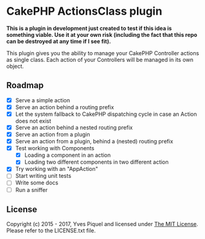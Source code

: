 # CakePHP ActionsClass plugin

**This is a plugin in development just created to test if this idea is something viable. Use it at your own risk (including the fact that this repo can be destroyed at any time if I see fit).** 

This plugin gives you the ability to manage your CakePHP Controller actions as single class. Each action of your Controllers will be managed in its own object.

## Roadmap

- [x] Serve a simple action  
- [x] Serve an action behind a routing prefix  
- [x] Let the system fallback to CakePHP dispatching cycle in case an Action does not exist  
- [x] Serve an action behind a nested routing prefix  
- [x] Serve an action from a plugin
- [x] Serve an action from a plugin, behind a (nested) routing prefix    
- [x] Test working with Components
    - [x] Loading a component in an action
    - [x] Loading two different components in two different action
- [x] Try working with an "AppAction"
- [ ] Start writing unit tests  
- [ ] Write some docs  
- [ ] Run a sniffer  

## License

Copyright (c) 2015 - 2017, Yves Piquel and licensed under [The MIT License](http://opensource.org/licenses/mit-license.php).
Please refer to the LICENSE.txt file.